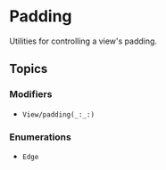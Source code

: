 # Padding

Utilities for controlling a view's padding.

## Topics

### Modifiers

- ``View/padding(_:_:)``

### Enumerations

- ``Edge``

